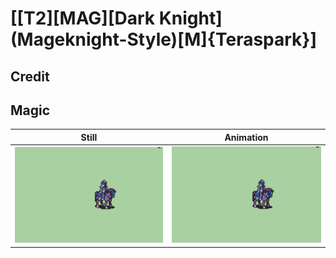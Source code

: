 # [\[T2\]\[MAG\]\[Dark Knight\]\(Mageknight-Style\)\[M\]{Teraspark}]

## Credit


	
## Magic

| Still | Animation |
| :---: | :-------: |
| ![Magic still](./Magic_000.png) | ![Magic animation](./Magic.gif) |
